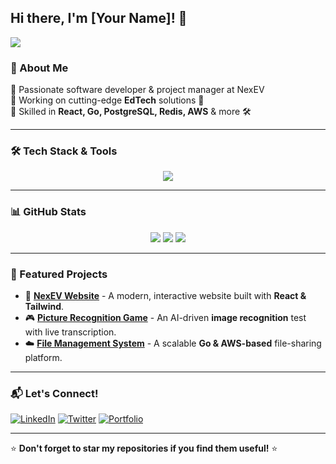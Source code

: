 ## Hi there, I'm [Your Name]! 👋

<img src="https://readme-typing-svg.herokuapp.com?color=%2336BCF7&lines=Software+Developer+|+EdTech+Innovator;Building+Creative+Tech+Solutions;Always+Learning+and+Improving" />

### 🚀 About Me
🔹 Passionate software developer & project manager at NexEV  
🔹 Working on cutting-edge **EdTech** solutions 🚀  
🔹 Skilled in **React, Go, PostgreSQL, Redis, AWS** & more 🛠️

---

### 🛠 Tech Stack & Tools
<div align="center">
  <img src="https://skillicons.dev/icons?i=react,tailwind,go,postgres,redis,aws,js,ts,git,docker,figma,vscode" />
</div>

---

### 📊 GitHub Stats
<div align="center">
  <img src="https://github-readme-streak-stats.herokuapp.com/?user=yourusername&theme=radical" />
  <img src="https://github-readme-stats.vercel.app/api?username=yourusername&show_icons=true&theme=radical" />
  <img src="https://github-readme-stats.vercel.app/api/top-langs/?username=yourusername&layout=compact&theme=radical" />
</div>

---

### 🌟 Featured Projects
- 🚀 [**NexEV Website**](https://github.com/yourusername/NexEVWebsite) - A modern, interactive website built with **React & Tailwind**.
- 🎮 [**Picture Recognition Game**](https://github.com/yourusername/PictureGame) - An AI-driven **image recognition** test with live transcription.
- ☁️ [**File Management System**](https://github.com/yourusername/FileManager) - A scalable **Go & AWS-based** file-sharing platform.

---

### 📬 Let's Connect!
[![LinkedIn](https://img.shields.io/badge/LinkedIn-%230077B5.svg?&logo=linkedin&logoColor=white)](https://linkedin.com/in/yourusername)
[![Twitter](https://img.shields.io/badge/Twitter-%231DA1F2.svg?&logo=twitter&logoColor=white)](https://twitter.com/yourusername)
[![Portfolio](https://img.shields.io/badge/Portfolio-%23FF5722.svg?&logo=Firefox&logoColor=white)](https://yourwebsite.com)

---

⭐ **Don't forget to star my repositories if you find them useful!** ⭐
